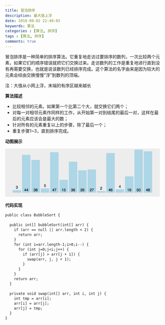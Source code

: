 ```yaml
---
title: 冒泡排序
description: 最大值上浮
date: 2018-09-02 22:49:03
keywords: 算法
categories : [算法, 排序]
tags : [算法, 排序]
comments: true
---
```


冒泡排序是一种简单的排序算法。它重复地走访过要排序的数列，一次比较两个元素，如果它们的顺序错误就把它们交换过来。走访数列的工作是重复地进行直到没有再需要交换，也就是说该数列已经排序完成。这个算法的名字由来是因为较大的元素会经由交换慢慢“浮”到数列的顶端。 

注：大值从小网上浮，末端的有序区越来越长

**算法描述**

- 比较相邻的元素。如果第一个比第二个大，就交换它们两个；
- 对每一对相邻元素作同样的工作，从开始第一对到结尾的最后一对，这样在最后的元素应该会是最大的数；
- 针对所有的元素重复以上的步骤，除了最后一个；
- 重复步骤1~3，直到排序完成。

**动图展示**

<img src="/images/bubble-sort.gif">

**代码实现**

```
public class BubbleSort {

  public int[] bubbleSort(int[] arr) {
    if (arr == null || arr.length < 2) {
      return arr;
    }
    for (int i=arr.length-1;i>0;i--) {
      for (int j=0;j<i;j++) {
        if (arr[j] > arr[j + 1]) {
          swap(arr, j, j + 1);
        }
      }
    }
    return arr;
  }

  private void swap(int[] arr, int i, int j) {
    int tmp = arr[i];
    arr[i] = arr[j];
    arr[j] = tmp;
  }
}
```